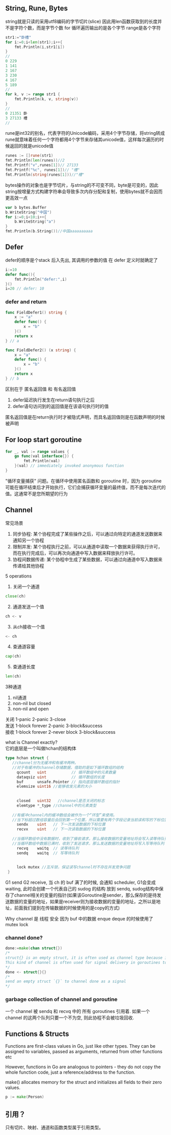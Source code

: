 ## String, Rune, Bytes
string就是只读的采用utf8编码的字节切片(slice) 因此用len函数获取到的长度并不是字符个数，而是字节个数
for 循环遍历输出的是各个字节 range是各个字符
```go
str1:="卧槽"
for i:=0;i<len(str1);i++{
    fmt.Println(i,str1[i])
}
//
0 229
1 141
2 167
3 230
4 167
5 189
//
for k, v := range str1 {
    fmt.Println(k, v, string(v))
}
//
0 21351 卧
3 27133 槽
//
```

rune是int32的别名，代表字符的Unicode编码，采用4个字节存储，将string转成rune就意味着任何一个字符都用4个字节来存储其unicode值，这样每次遍历的时候返回的就是unicode值
```go
runes := []rune(str1)
fmt.Println(len(runes))//2
fmt.Printf("v",runes[1])// 27133
fmt.Printf("%c", runes[1])// "槽"
fmt.Println(string(runes[1]))//"槽"
```
bytes操作的对象也是字节切片，与string的不可变不同，byte是可变的，因此string按增量方式构建字符串会导致多次内存分配和复制，使用bytes就不会因而更高效一点
```go
var b bytes.Buffer
b.WriteString("中国")
for i:=0;i<10;i++{
    b.WriteString("a")
}
fmt.Println(b.String())//中国aaaaaaaaaa
```

## Defer
defer的顺序是个stack 后入先出, 其调用的参数的值 在 defer 定义时就确定了 
```go
i:=10
defer func(){
    fmt.Println("defer:",i)
}()
i=20 // defer: 10
```

### defer and return

```go
func FieldDefer1() string {
	x := "a"
	defer func() {
		x = "b"
	}()
	return x
} // a

func FieldDefer2() (x string) {
	x = "a"
	defer func() {
		x = "b"
	}()
	return x
} // b
```
区别在于 匿名返回值 和 有名返回值
1. defer延迟执行发生在return语句执行之后
2. defer语句访问到的返回值是在该语句执行时的值

匿名返回值是在return执行时才被隐式声明，而具名返回值则是在函数声明的时候被声明

## For loop start goroutine
```go
for _, val := range values {
    go func(val interface{}) {
        fmt.Println(val)
    }(val) // immediately invoked anonymous function
}
```
"循环变量捕获" 问题。在循环中使用匿名函数和 goroutine 时，因为 goroutine 可能在循环结束后才开始执行，它们会捕获循环变量的最终值，而不是每次迭代的值。这通常不是您所期望的行为

## Channel
常见场景
1. 同步协程: 某个协程完成了某些操作之后，可以通过向特定的通道发送数据来通知另一个协程
2. 限制并发: 某个协程执行之前，可以从通道中读取一个数据来获得执行许可，而在执行完成后，可以再次向通道中写入数据来释放执行许可。
3. 协程间数据传递: 某个协程中生成了某些数据，可以通过向通道中写入数据来传递给其他协程

5 operations
1. 关闭一个通道
```go
close(ch)
```
2. 通道发送一个值
```go
ch <- v
```
3. 从ch接收一个值
```go
<- ch
```
4. 查通道容量
```go
cap(ch)
```
5. 查通道长度
```go
len(ch)
```

3种通道
1. nil通道
2. non-nil but closed 
3. non-nil and open

关闭 1-panic 2-panic 3-close \
发送 1-block forever 2-panic 3-block&success \
接收 1-block forever 2-never block 3-block&success 

what is Channel exactly?\
它的底层是一个叫做hchan的结构体
```go
type hchan struct {
   //channel分为无缓冲和有缓冲两种。
   //对于有缓冲的channel存储数据，借助的是如下循环数组的结构
     qcount   uint           // 循环数组中的元素数量
     dataqsiz uint           // 循环数组的长度
     buf      unsafe.Pointer // 指向底层循环数组的指针
     elemsize uint16 //能够收发元素的大小
   
 ​
     closed   uint32   //channel是否关闭的标志
     elemtype *_type //channel中的元素类型
   
   //有缓冲channel内的缓冲数组会被作为一个“环型”来使用。
   //当下标超过数组容量后会回到第一个位置，所以需要有两个字段记录当前读和写的下标位置
     sendx    uint   // 下一次发送数据的下标位置
     recvx    uint   // 下一次读取数据的下标位置
   
   //当循环数组中没有数据时，收到了接收请求，那么接收数据的变量地址将会写入读等待队列
   //当循环数组中数据已满时，收到了发送请求，那么发送数据的变量地址将写入写等待队列
     recvq    waitq  // 读等待队列
     sendq    waitq  // 写等待队列
 ​
 ​
     lock mutex //互斥锁，保证读写channel时不存在并发竞争问题
 }
```
G1 send G2 receive, 当 ch 的 buf 满了的时候, 会通知 scheduler, G1会变成 waiting, 此时会创建一个代表自己的 sudog 的结构 放到 sendq, sudog结构中保存了channel相关的变量的指针(如果该Goroutine是sender，那么保存的是待发送数据的变量的地址，如果是receiver则为接收数据的变量的地址，之所以是地址，前面我们提到在传输数据的时候使用的是copy的方式)

Why channel 是 线程 安全 因为 buf 中的数据 enque deque 的时候使用了 mutex lock

### channel done?
```go
done:=make(chan struct{})
/*
struct{} is an empty struct, it is often used as channel type because it does not use extra memory
This kind of channel is often used for signal delivery in goroutines to inform a goroutine when exit or something happens at what time. For example have a `done` channel in main goroutine, other goroutines send signals to indicate the exit
*/
done <- struct{}{}
/*
send an empty struct `{}` to channel done as a signal
*/
```
###  garbage collection of channel and goroutine 
一个 channel 被 sendq 和 recvq 中的 所有 goroutines 引用着. 如果一个 channel 的这两个队列只要一个不为空, 则此协程不会被垃圾回收. 

## Functions & Structs
Functions are first-class values in Go, just like other types. They can be assigned to variables, passed as arguments, returned from other functions etc

However, functions in Go are analogous to pointers - they do not copy the whole function code, just a reference/address to the function.

make() allocates memory for the struct and initializes all fields to their zero values.
```go
p := make(Person)
```

## 引用？
只有切片、映射、通道和函数类型属于引用类型。